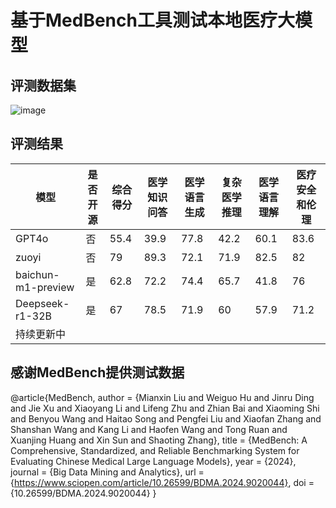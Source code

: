 # 基于MedBench工具测试本地医疗大模型
## 评测数据集
![image](https://github.com/user-attachments/assets/8d00f882-77f0-43a9-a367-9d6d48b4a582)


## 评测结果

| 模型               | 是否开源 | 综合得分 | 医学知识问答 | 医学语言生成 | 复杂医学推理 | 医学语言理解 | 医疗安全和伦理 |
| -------------------- | ---------- | ---------- | -------------- | -------------- | -------------- | -------------- | ---------------- |
| GPT4o              | 否       | 55.4     | 39.9         | 77.8         | 42.2         | 60.1         | 83.6           |
| zuoyi              | 否       | 79       | 89.3         | 72.1         | 71.9         | 82.5         | 82             |
| baichun-m1-preview | 是       | 62.8     | 72.2         | 74.4         | 65.7         | 41.8         | 76             |
| Deepseek-r1-32B    | 是       | 67       | 78.5         | 71.9         | 60           | 57.9         | 71.2           |
| 持续更新中   |          |          |              |              |              |              |                |

## 感谢MedBench提供测试数据

@article{MedBench, 
author = {Mianxin Liu and Weiguo Hu and Jinru Ding and Jie Xu and Xiaoyang Li and Lifeng Zhu and Zhian Bai and Xiaoming Shi and Benyou Wang and Haitao Song and Pengfei Liu and Xiaofan Zhang and Shanshan Wang and Kang Li and Haofen Wang and Tong Ruan and Xuanjing Huang and Xin Sun and Shaoting Zhang},
title = {MedBench: A Comprehensive, Standardized, and Reliable Benchmarking System for Evaluating Chinese Medical Large Language Models},
year = {2024},
journal = {Big Data Mining and Analytics},
url = {https://www.sciopen.com/article/10.26599/BDMA.2024.9020044},
doi = {10.26599/BDMA.2024.9020044}
}
